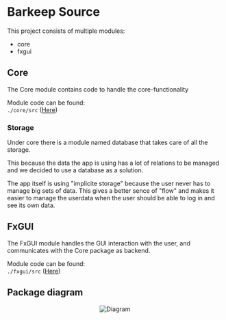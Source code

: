 # Barkeep Source

This project consists of multiple modules:

- core
- fxgui


## Core

The Core module contains code to handle the core-functionality

Module code can be found:\
`./core/src` ([Here](https://gitlab.stud.idi.ntnu.no/it1901/groups-2020/gr2011/gr2011/-/tree/master/BarKeep/core/src))

### Storage

Under core there is a module named database that takes care of all the storage.

This because the data the app is using has a lot of relations to be managed and we decided
to use a database as a solution.

The app itself is using "implicite storage" because the user never has to manage big sets of data.
This gives a better sence of "flow" and makes it easier to manage the userdata when the user should
be able to log in and see its own data.



## FxGUI

The FxGUI module handles the GUI interaction with the user,
and communicates with the Core package as backend.

Module code can be found:\
`./fxgui/src` ([Here](https://gitlab.stud.idi.ntnu.no/it1901/groups-2020/gr2011/gr2011/-/tree/master/BarKeep/fxgui/src))


## Package diagram

<p align="center"><img src="http://www.plantuml.com/plantuml/png/PL71IiGm4BtdAuRUzmz4Lco58knATpr8o67Q7KkqDY6PeY3zT-Ea4jHBCZClR-QzoJuo1bxU9kLnUCMHe1fSe0emmdS0dmf0DpDRjXGDNErsrxe-7rt_GZHmD6ejpEUFSR5LekXRDtDmqqGXSq3VU6-Kd7_Gr11qHzv5oovOafQgD4LlHKswHGp01HbxZ0axOpzH59Wbt5xenrFJdKoEwwuztFyaxV6TdjooPNTTsnngmTOaxg7D1XDd6s6KB44S95Xe1StYysH1rFhVdAnH5Kwf_NPTwdkQB-b7lW00" alt="Diagram"></p>
